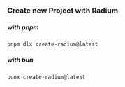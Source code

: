 ### Create new Project with Radium

##### with pnpm

```sh
pnpm dlx create-radium@latest
```

##### with bun

```sh
bunx create-radium@latest
```
